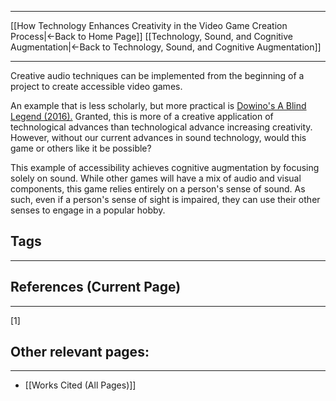 ___
[[How Technology Enhances Creativity in the Video Game Creation Process|←Back to Home Page]]
[[Technology, Sound, and Cognitive Augmentation|←Back to Technology, Sound, and Cognitive Augmentation]]
____

Creative audio techniques can be implemented from the beginning of a project to create accessible video games. 

An example that is less scholarly, but more practical is [Dowino's A Blind Legend (2016).](https://store.steampowered.com/app/437530/A_Blind_Legend/) Granted, this is more of a creative application of technological advances than technological advance increasing creativity. However, without our current advances in sound technology, would this game or others like it be possible? 

This example of accessibility achieves cognitive augmentation by focusing solely on sound. While other games will have a mix of audio and visual components, this game relies entirely on a person's sense of sound. As such, even if a person's sense of sight is impaired, they can use their other senses to engage in a popular hobby. 

## Tags
_____

## References (Current Page)
____
[1] 

## Other relevant pages:
_____
- [[Works Cited (All Pages)]] 